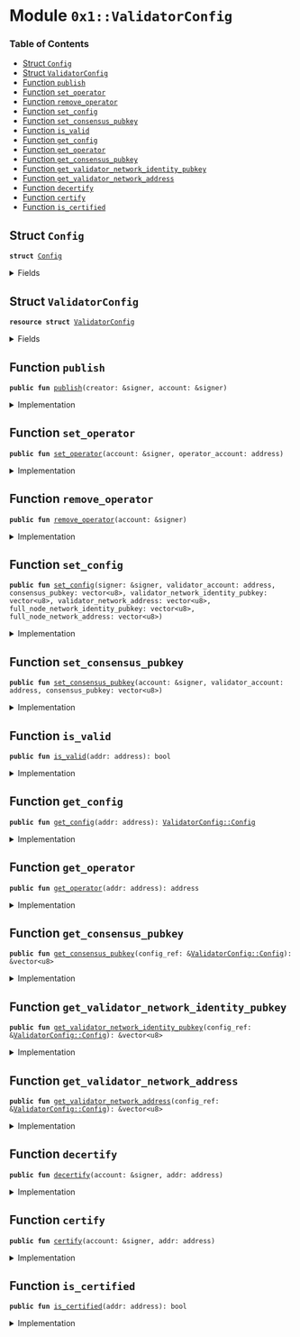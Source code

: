 
<a name="0x1_ValidatorConfig"></a>

# Module `0x1::ValidatorConfig`

### Table of Contents

-  [Struct `Config`](#0x1_ValidatorConfig_Config)
-  [Struct `ValidatorConfig`](#0x1_ValidatorConfig_ValidatorConfig)
-  [Function `publish`](#0x1_ValidatorConfig_publish)
-  [Function `set_operator`](#0x1_ValidatorConfig_set_operator)
-  [Function `remove_operator`](#0x1_ValidatorConfig_remove_operator)
-  [Function `set_config`](#0x1_ValidatorConfig_set_config)
-  [Function `set_consensus_pubkey`](#0x1_ValidatorConfig_set_consensus_pubkey)
-  [Function `is_valid`](#0x1_ValidatorConfig_is_valid)
-  [Function `get_config`](#0x1_ValidatorConfig_get_config)
-  [Function `get_operator`](#0x1_ValidatorConfig_get_operator)
-  [Function `get_consensus_pubkey`](#0x1_ValidatorConfig_get_consensus_pubkey)
-  [Function `get_validator_network_identity_pubkey`](#0x1_ValidatorConfig_get_validator_network_identity_pubkey)
-  [Function `get_validator_network_address`](#0x1_ValidatorConfig_get_validator_network_address)
-  [Function `decertify`](#0x1_ValidatorConfig_decertify)
-  [Function `certify`](#0x1_ValidatorConfig_certify)
-  [Function `is_certified`](#0x1_ValidatorConfig_is_certified)



<a name="0x1_ValidatorConfig_Config"></a>

## Struct `Config`



<pre><code><b>struct</b> <a href="#0x1_ValidatorConfig_Config">Config</a>
</code></pre>



<details>
<summary>Fields</summary>


<dl>
<dt>

<code>consensus_pubkey: vector&lt;u8&gt;</code>
</dt>
<dd>

</dd>
<dt>

<code>validator_network_identity_pubkey: vector&lt;u8&gt;</code>
</dt>
<dd>

</dd>
<dt>

<code>validator_network_address: vector&lt;u8&gt;</code>
</dt>
<dd>

</dd>
<dt>

<code>full_node_network_identity_pubkey: vector&lt;u8&gt;</code>
</dt>
<dd>

</dd>
<dt>

<code>full_node_network_address: vector&lt;u8&gt;</code>
</dt>
<dd>

</dd>
</dl>


</details>

<a name="0x1_ValidatorConfig_ValidatorConfig"></a>

## Struct `ValidatorConfig`



<pre><code><b>resource</b> <b>struct</b> <a href="#0x1_ValidatorConfig">ValidatorConfig</a>
</code></pre>



<details>
<summary>Fields</summary>


<dl>
<dt>

<code>config: <a href="Option.md#0x1_Option_Option">Option::Option</a>&lt;<a href="#0x1_ValidatorConfig_Config">ValidatorConfig::Config</a>&gt;</code>
</dt>
<dd>

</dd>
<dt>

<code>operator_account: <a href="Option.md#0x1_Option_Option">Option::Option</a>&lt;address&gt;</code>
</dt>
<dd>

</dd>
<dt>

<code>is_certified: bool</code>
</dt>
<dd>

</dd>
</dl>


</details>

<a name="0x1_ValidatorConfig_publish"></a>

## Function `publish`



<pre><code><b>public</b> <b>fun</b> <a href="#0x1_ValidatorConfig_publish">publish</a>(creator: &signer, account: &signer)
</code></pre>



<details>
<summary>Implementation</summary>


<pre><code><b>public</b> <b>fun</b> <a href="#0x1_ValidatorConfig_publish">publish</a>(creator: &signer, account: &signer) {
    <b>assert</b>(<a href="Signer.md#0x1_Signer_address_of">Signer::address_of</a>(creator) == <a href="CoreAddresses.md#0x1_CoreAddresses_ASSOCIATION_ROOT_ADDRESS">CoreAddresses::ASSOCIATION_ROOT_ADDRESS</a>(), 1101);
    move_to(account, <a href="#0x1_ValidatorConfig">ValidatorConfig</a> {
        config: <a href="Option.md#0x1_Option_none">Option::none</a>(),
        operator_account: <a href="Option.md#0x1_Option_none">Option::none</a>(),
        is_certified: <b>true</b>
    });
}
</code></pre>



</details>

<a name="0x1_ValidatorConfig_set_operator"></a>

## Function `set_operator`



<pre><code><b>public</b> <b>fun</b> <a href="#0x1_ValidatorConfig_set_operator">set_operator</a>(account: &signer, operator_account: address)
</code></pre>



<details>
<summary>Implementation</summary>


<pre><code><b>public</b> <b>fun</b> <a href="#0x1_ValidatorConfig_set_operator">set_operator</a>(account: &signer, operator_account: address) <b>acquires</b> <a href="#0x1_ValidatorConfig">ValidatorConfig</a> {
    <b>let</b> sender = <a href="Signer.md#0x1_Signer_address_of">Signer::address_of</a>(account);
    (borrow_global_mut&lt;<a href="#0x1_ValidatorConfig">ValidatorConfig</a>&gt;(sender)).operator_account = <a href="Option.md#0x1_Option_some">Option::some</a>(operator_account);
}
</code></pre>



</details>

<a name="0x1_ValidatorConfig_remove_operator"></a>

## Function `remove_operator`



<pre><code><b>public</b> <b>fun</b> <a href="#0x1_ValidatorConfig_remove_operator">remove_operator</a>(account: &signer)
</code></pre>



<details>
<summary>Implementation</summary>


<pre><code><b>public</b> <b>fun</b> <a href="#0x1_ValidatorConfig_remove_operator">remove_operator</a>(account: &signer) <b>acquires</b> <a href="#0x1_ValidatorConfig">ValidatorConfig</a> {
    <b>let</b> sender = <a href="Signer.md#0x1_Signer_address_of">Signer::address_of</a>(account);
    // <a href="#0x1_ValidatorConfig_Config">Config</a> field remains set
    (borrow_global_mut&lt;<a href="#0x1_ValidatorConfig">ValidatorConfig</a>&gt;(sender)).operator_account = <a href="Option.md#0x1_Option_none">Option::none</a>();
}
</code></pre>



</details>

<a name="0x1_ValidatorConfig_set_config"></a>

## Function `set_config`



<pre><code><b>public</b> <b>fun</b> <a href="#0x1_ValidatorConfig_set_config">set_config</a>(signer: &signer, validator_account: address, consensus_pubkey: vector&lt;u8&gt;, validator_network_identity_pubkey: vector&lt;u8&gt;, validator_network_address: vector&lt;u8&gt;, full_node_network_identity_pubkey: vector&lt;u8&gt;, full_node_network_address: vector&lt;u8&gt;)
</code></pre>



<details>
<summary>Implementation</summary>


<pre><code><b>public</b> <b>fun</b> <a href="#0x1_ValidatorConfig_set_config">set_config</a>(
    signer: &signer,
    validator_account: address,
    consensus_pubkey: vector&lt;u8&gt;,
    validator_network_identity_pubkey: vector&lt;u8&gt;,
    validator_network_address: vector&lt;u8&gt;,
    full_node_network_identity_pubkey: vector&lt;u8&gt;,
    full_node_network_address: vector&lt;u8&gt;,
) <b>acquires</b> <a href="#0x1_ValidatorConfig">ValidatorConfig</a> {
    <b>assert</b>(
        <a href="Signer.md#0x1_Signer_address_of">Signer::address_of</a>(signer) == <a href="#0x1_ValidatorConfig_get_operator">get_operator</a>(validator_account),
        1101
    );
    // TODO(valerini): verify the validity of new_config.consensus_pubkey and
    // the proof of posession
    <b>let</b> t_ref = borrow_global_mut&lt;<a href="#0x1_ValidatorConfig">ValidatorConfig</a>&gt;(validator_account);
    t_ref.config = <a href="Option.md#0x1_Option_some">Option::some</a>(<a href="#0x1_ValidatorConfig_Config">Config</a> {
        consensus_pubkey,
        validator_network_identity_pubkey,
        validator_network_address,
        full_node_network_identity_pubkey,
        full_node_network_address,
    });
}
</code></pre>



</details>

<a name="0x1_ValidatorConfig_set_consensus_pubkey"></a>

## Function `set_consensus_pubkey`



<pre><code><b>public</b> <b>fun</b> <a href="#0x1_ValidatorConfig_set_consensus_pubkey">set_consensus_pubkey</a>(account: &signer, validator_account: address, consensus_pubkey: vector&lt;u8&gt;)
</code></pre>



<details>
<summary>Implementation</summary>


<pre><code><b>public</b> <b>fun</b> <a href="#0x1_ValidatorConfig_set_consensus_pubkey">set_consensus_pubkey</a>(
    account: &signer,
    validator_account: address,
    consensus_pubkey: vector&lt;u8&gt;,
) <b>acquires</b> <a href="#0x1_ValidatorConfig">ValidatorConfig</a> {
    <b>assert</b>(
        <a href="Signer.md#0x1_Signer_address_of">Signer::address_of</a>(account) == <a href="#0x1_ValidatorConfig_get_operator">get_operator</a>(validator_account),
        1101
    );
    <b>let</b> t_config_ref = <a href="Option.md#0x1_Option_borrow_mut">Option::borrow_mut</a>(&<b>mut</b> borrow_global_mut&lt;<a href="#0x1_ValidatorConfig">ValidatorConfig</a>&gt;(validator_account).config);
    t_config_ref.consensus_pubkey = consensus_pubkey;
}
</code></pre>



</details>

<a name="0x1_ValidatorConfig_is_valid"></a>

## Function `is_valid`



<pre><code><b>public</b> <b>fun</b> <a href="#0x1_ValidatorConfig_is_valid">is_valid</a>(addr: address): bool
</code></pre>



<details>
<summary>Implementation</summary>


<pre><code><b>public</b> <b>fun</b> <a href="#0x1_ValidatorConfig_is_valid">is_valid</a>(addr: address): bool <b>acquires</b> <a href="#0x1_ValidatorConfig">ValidatorConfig</a> {
    exists&lt;<a href="#0x1_ValidatorConfig">ValidatorConfig</a>&gt;(addr) && <a href="Option.md#0x1_Option_is_some">Option::is_some</a>(&borrow_global&lt;<a href="#0x1_ValidatorConfig">ValidatorConfig</a>&gt;(addr).config)
}
</code></pre>



</details>

<a name="0x1_ValidatorConfig_get_config"></a>

## Function `get_config`



<pre><code><b>public</b> <b>fun</b> <a href="#0x1_ValidatorConfig_get_config">get_config</a>(addr: address): <a href="#0x1_ValidatorConfig_Config">ValidatorConfig::Config</a>
</code></pre>



<details>
<summary>Implementation</summary>


<pre><code><b>public</b> <b>fun</b> <a href="#0x1_ValidatorConfig_get_config">get_config</a>(addr: address): <a href="#0x1_ValidatorConfig_Config">Config</a> <b>acquires</b> <a href="#0x1_ValidatorConfig">ValidatorConfig</a> {
    <b>assert</b>(exists&lt;<a href="#0x1_ValidatorConfig">ValidatorConfig</a>&gt;(addr), 1106);
    <b>let</b> config = &borrow_global&lt;<a href="#0x1_ValidatorConfig">ValidatorConfig</a>&gt;(addr).config;
    *<a href="Option.md#0x1_Option_borrow">Option::borrow</a>(config)
}
</code></pre>



</details>

<a name="0x1_ValidatorConfig_get_operator"></a>

## Function `get_operator`



<pre><code><b>public</b> <b>fun</b> <a href="#0x1_ValidatorConfig_get_operator">get_operator</a>(addr: address): address
</code></pre>



<details>
<summary>Implementation</summary>


<pre><code><b>public</b> <b>fun</b> <a href="#0x1_ValidatorConfig_get_operator">get_operator</a>(addr: address): address <b>acquires</b> <a href="#0x1_ValidatorConfig">ValidatorConfig</a> {
    <b>assert</b>(exists&lt;<a href="#0x1_ValidatorConfig">ValidatorConfig</a>&gt;(addr), 1106);
    <b>let</b> t_ref = borrow_global&lt;<a href="#0x1_ValidatorConfig">ValidatorConfig</a>&gt;(addr);
    *<a href="Option.md#0x1_Option_borrow_with_default">Option::borrow_with_default</a>(&t_ref.operator_account, &addr)
}
</code></pre>



</details>

<a name="0x1_ValidatorConfig_get_consensus_pubkey"></a>

## Function `get_consensus_pubkey`



<pre><code><b>public</b> <b>fun</b> <a href="#0x1_ValidatorConfig_get_consensus_pubkey">get_consensus_pubkey</a>(config_ref: &<a href="#0x1_ValidatorConfig_Config">ValidatorConfig::Config</a>): &vector&lt;u8&gt;
</code></pre>



<details>
<summary>Implementation</summary>


<pre><code><b>public</b> <b>fun</b> <a href="#0x1_ValidatorConfig_get_consensus_pubkey">get_consensus_pubkey</a>(config_ref: &<a href="#0x1_ValidatorConfig_Config">Config</a>): &vector&lt;u8&gt; {
    &config_ref.consensus_pubkey
}
</code></pre>



</details>

<a name="0x1_ValidatorConfig_get_validator_network_identity_pubkey"></a>

## Function `get_validator_network_identity_pubkey`



<pre><code><b>public</b> <b>fun</b> <a href="#0x1_ValidatorConfig_get_validator_network_identity_pubkey">get_validator_network_identity_pubkey</a>(config_ref: &<a href="#0x1_ValidatorConfig_Config">ValidatorConfig::Config</a>): &vector&lt;u8&gt;
</code></pre>



<details>
<summary>Implementation</summary>


<pre><code><b>public</b> <b>fun</b> <a href="#0x1_ValidatorConfig_get_validator_network_identity_pubkey">get_validator_network_identity_pubkey</a>(config_ref: &<a href="#0x1_ValidatorConfig_Config">Config</a>): &vector&lt;u8&gt; {
    &config_ref.validator_network_identity_pubkey
}
</code></pre>



</details>

<a name="0x1_ValidatorConfig_get_validator_network_address"></a>

## Function `get_validator_network_address`



<pre><code><b>public</b> <b>fun</b> <a href="#0x1_ValidatorConfig_get_validator_network_address">get_validator_network_address</a>(config_ref: &<a href="#0x1_ValidatorConfig_Config">ValidatorConfig::Config</a>): &vector&lt;u8&gt;
</code></pre>



<details>
<summary>Implementation</summary>


<pre><code><b>public</b> <b>fun</b> <a href="#0x1_ValidatorConfig_get_validator_network_address">get_validator_network_address</a>(config_ref: &<a href="#0x1_ValidatorConfig_Config">Config</a>): &vector&lt;u8&gt; {
    &config_ref.validator_network_address
}
</code></pre>



</details>

<a name="0x1_ValidatorConfig_decertify"></a>

## Function `decertify`



<pre><code><b>public</b> <b>fun</b> <a href="#0x1_ValidatorConfig_decertify">decertify</a>(account: &signer, addr: address)
</code></pre>



<details>
<summary>Implementation</summary>


<pre><code><b>public</b> <b>fun</b> <a href="#0x1_ValidatorConfig_decertify">decertify</a>(account: &signer, addr: address) <b>acquires</b> <a href="#0x1_ValidatorConfig">ValidatorConfig</a> {
    <b>assert</b>(<a href="Association.md#0x1_Association_addr_is_association">Association::addr_is_association</a>(<a href="Signer.md#0x1_Signer_address_of">Signer::address_of</a>(account)), 1002);
    borrow_global_mut&lt;<a href="#0x1_ValidatorConfig">ValidatorConfig</a>&gt;(addr).is_certified = <b>false</b>;
}
</code></pre>



</details>

<a name="0x1_ValidatorConfig_certify"></a>

## Function `certify`



<pre><code><b>public</b> <b>fun</b> <a href="#0x1_ValidatorConfig_certify">certify</a>(account: &signer, addr: address)
</code></pre>



<details>
<summary>Implementation</summary>


<pre><code><b>public</b> <b>fun</b> <a href="#0x1_ValidatorConfig_certify">certify</a>(account: &signer, addr: address) <b>acquires</b> <a href="#0x1_ValidatorConfig">ValidatorConfig</a> {
    <b>assert</b>(<a href="Association.md#0x1_Association_addr_is_association">Association::addr_is_association</a>(<a href="Signer.md#0x1_Signer_address_of">Signer::address_of</a>(account)), 1002);
    borrow_global_mut&lt;<a href="#0x1_ValidatorConfig">ValidatorConfig</a>&gt;(addr).is_certified = <b>true</b>;
}
</code></pre>



</details>

<a name="0x1_ValidatorConfig_is_certified"></a>

## Function `is_certified`



<pre><code><b>public</b> <b>fun</b> <a href="#0x1_ValidatorConfig_is_certified">is_certified</a>(addr: address): bool
</code></pre>



<details>
<summary>Implementation</summary>


<pre><code><b>public</b> <b>fun</b> <a href="#0x1_ValidatorConfig_is_certified">is_certified</a>(addr: address): bool <b>acquires</b> <a href="#0x1_ValidatorConfig">ValidatorConfig</a> {
     exists&lt;<a href="#0x1_ValidatorConfig">ValidatorConfig</a>&gt;(addr) && borrow_global&lt;<a href="#0x1_ValidatorConfig">ValidatorConfig</a>&gt;(addr).is_certified
}
</code></pre>



</details>
